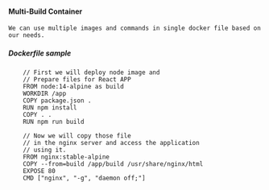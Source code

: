 #### Multi-Build Container

    We can use multiple images and commands in single docker file based on our needs.


##### Dockerfile sample

``` 
    // First we will deploy node image and
    // Prepare files for React APP
    FROM node:14-alpine as build
    WORKDIR /app
    COPY package.json .
    RUN npm install
    COPY . .
    RUN npm run build

    // Now we will copy those file
    // in the nginx server and access the application
    // using it.
    FROM nginx:stable-alpine
    COPY --from=build /app/build /usr/share/nginx/html
    EXPOSE 80
    CMD ["nginx", "-g", "daemon off;"]
```